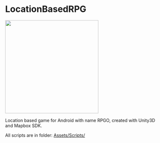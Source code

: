 <div>
  <h1>LocationBasedRPG</h1>
  <img src="https://github.com/georgeHeishi/LocationBasedRPG/blob/master/Assets/Resources/Icon/icon1.png" width="300" />
</div>

<div>
  <p>Location based game for Android with name RPGO, created with Unity3D and Mapbox SDK.</p>
  <p>All scripts are in folder: <a href="https://github.com/georgeHeishi/LocationBasedRPG/tree/master/Assets/Scripts">Assets/Scripts/</a></p>
</div>
